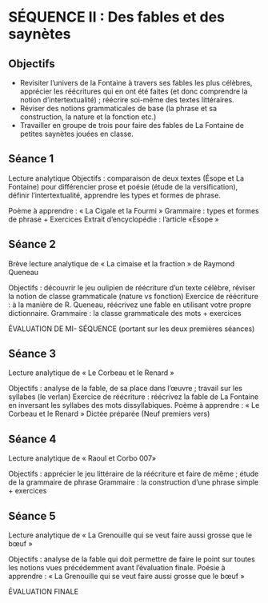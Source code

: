 # SÉQUENCE II : Des fables et des saynètes​
 
## Objectifs
- Revisiter l’univers de la Fontaine à travers ses fables les plus célèbres, apprécier les réécritures qui en ont été faites (et donc comprendre la notion d’intertextualité) ; réécrire soi-même des textes littéraires.
- Réviser des notions grammaticales de base (la phrase et sa construction, la nature et la fonction etc.)
- Travailler en groupe de trois pour faire des fables de La Fontaine de petites saynètes jouées en classe.
 
## Séance 1
Lecture analytique
Objectifs : comparaison de deux textes (Ésope et La Fontaine) pour différencier prose et poésie (étude de la versification), définir l’intertextualité, apprendre les types et formes de phrase.
 
Poème à apprendre : « La Cigale et la Fourmi »
Grammaire : types et formes de phrase + Exercices
Extrait d’encyclopédie : l’article «Ésope »
 
## Séance 2
Brève lecture analytique de « La cimaise et la fraction » de Raymond Queneau
 
Objectifs : découvrir le jeu oulipien de réécriture d’un texte célèbre, réviser la notion de classe grammaticale (nature vs fonction)
Exercice de réécriture : à la manière de R. Queneau, réécrivez une fable en utilisant votre propre dictionnaire.
Grammaire : la classe grammaticale des mots + exercices
 
ÉVALUATION DE MI- SÉQUENCE (portant sur les deux premières séances)
 
## Séance 3
Lecture analytique de « Le Corbeau et le Renard »
 
Objectifs : analyse de la fable, de sa place dans l’œuvre ; travail sur les syllabes (le verlan)
Exercice de réécriture : réécrivez la fable de La Fontaine en inversant les syllabes des mots dissyllabiques.
Poème à apprendre : « Le Corbeau et le Renard »
Dictée préparée (Neuf premiers vers)
 
## Séance 4
Lecture analytique de « Raoul et Corbo 007»
 
Objectifs : apprécier le jeu littéraire de la réécriture et faire de même ; étude de la grammaire de phrase
Grammaire : la construction d’une phrase simple + exercices
 
## Séance 5
Lecture analytique de « La Grenouille qui se veut faire aussi grosse que le bœuf »
 
Objectifs : analyse de la fable qui doit permettre de faire le point sur toutes les notions vues précédemment avant l’évaluation finale.
Poésie à apprendre : « La Grenouille qui se veut faire aussi grosse que le bœuf »

ÉVALUATION FINALE